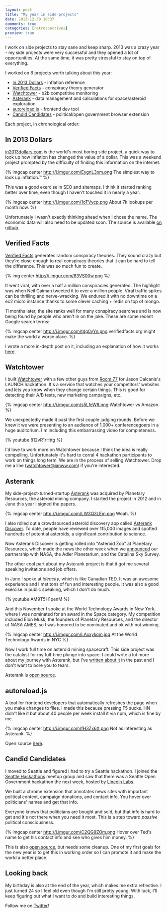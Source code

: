 ```yaml
---
layout: post
title: "My year in side projects"
date: 2013-12-30 10:37
comments: true
categories: [retrospectives]
preview: true
---
```


I work on side projects to stay sane and keep sharp.  2013 was a crazy year - my side projects were very successful and they opened a lot of opportunities.  At the same time, it was pretty stressful to stay on top of everything.

I worked on 6 projects worth talking about this year:

* [In 2013 Dollars](http://in2013dollars.com) - inflation reference
* [Verified Facts](http://verifiedfacts.org) - conspiracy theory generator
* [Watchtower](http://gowatchtower.com) - b2b competitive monitoring
* [Asterank](http://asterank.com) - data management and calculations for space/asteroid exploration
* [autoreload.js](http://github.com/typpo/autoreload) - frontend dev tool
* [Candid Candidates](http://github.com/typpo/political-annotations) - political/open government browser extension

Each project, in chronological order:

## In 2013 Dollars

[in2013dollars.com](http://in2013dollars.com) is the world's most boring side project, a quick way to look up how inflation has changed the value of a dollar.  This was a weekend project prompted by the difficulty of finding this information on the internet.

{% imgcap center http://i.imgur.com/EygnL3om.png The simplest way to look up inflation.&trade; %}

This was a good exercise in SEO and sitemaps.  I think it started ranking better over time, even though I haven't touched it in nearly a year.

{% imgcap center http://i.imgur.com/1oTVycp.png About 7k lookups per month now. %}

Unfortunately I wasn't exactly thinking ahead when I chose the name.  The economic data will also need to be updated soon.  The
source is available [on github](https://github.com/typpo/inflation).

## Verified Facts

[Verified Facts](http://verifiedfacts.org) generates random conspiracy theories.  They sound crazy but they're close enough to real conspiracy theories that it can be hard to tell the difference.  This was so much fun to create.

{% img center http://i.imgur.com/83VS00w.png %}

It went viral, with over a half a million conspiracies generated.  The highlight was when Neil Gaiman tweeted it to over a million people.  Viral traffic spikes can be thrilling and nerve-wracking.  We endured it with no downtime on a ec2 micro instance thanks to some clever caching + redis on top of mongo.

11 months later, the site ranks well for many conspiracy searches and is now being found by people who aren't in on the joke.  These are some recent Google search terms:

{% imgcap center http://i.imgur.com/tdg0yYn.png verifiedfacts.org might make the world a worse place. %}

I wrote a more in-depth post on it, including an explanation of how it works [here](http://www.ianww.com/2013/02/04/how-to-generate-a-conspiracy-theory/).

## Watchtower

I built [Watchtower](http://gowatchtower.com) with a few other guys from [Room 77](http://room77.com/?new=1) for Jason Calcanis's LAUNCH hackathon.  It's a service that watches your competitors' websites and lets you know when they change certain things.  This is good for detecting their A/B tests, new marketing campaigns, etc.

{% imgcap center http://i.imgur.com/s5LfeW8.png Watchtower vs Amazon. %}

We unexpectedly made it past the first couple judging rounds.  Before we knew it we were presenting to an audience of 1,000+ conferencegoers in a huge auditorium.  I'm including this embarrassing video for completeness.

{% youtube 812vR1rHttg %}

I'd love to work more on Watchtower because I think the idea is really compelling.  Unfortunately it's hard to corral 4 hackathon participants to work on things long term.  We are in the process of selling Watchtower.  Drop me a line (watchtower@ianww.com) if you're interested.

## Asterank

My side-project-turned-startup [Asterank](http://asterank.com) was acquired by Planetary Resources, the asteroid mining company.  I started the project in 2012 and in June this year I signed the papers.

{% imgcap center http://i.imgur.com/LW3Q3LEm.png Woah. %}

I also rolled out a crowdsourced asteroid discovery app called [Asterank Discover](http://asterank.com/discover).  To date, people have reviewed over 115,000 images and spotted hundreds of potential asteroids, a significant contribution to science.

Now Asterank Discover is getting rolled into "Asteroid Zoo" at Planetary Resources, which made the news the other week when we [announced](www.nbcnews.com/science/nasa-planetary-resources-partner-asteroid-hunting-contests-2D11638181) our partnership with NASA, the Adler Planetarium, and the Catalina Sky Survey.

The other cool part about my Asterank project is that it got me several speaking invitations and job offers.

In June I spoke at _ideacity_, which is like Canadian TED.  It was an awesome experience and I met tons of fun and interesting people.  It was also a good exercise in public speaking, which I don't do much.

{% youtube AM9T5H1penM %}

And this November I spoke at the World Technology Awards in New York, where I was nominated for an award in the Space category.  My competition included Elon Musk, the founders of Planetary Resources, and the director of NASA AMES, so I was honored to be nominated and ok with not winning.

{% imgcap center http://i.imgur.com/LAxxykom.jpg At the World Technology Awards in NYC %}

Now I work full time on asteroid mining spacecraft.  This side project was the catalyst for my full-time plunge into space.  I could write a lot more about my journey with Asterank, but I've [written about it](http://www.ianww.com/blog/blog/categories/asterank/) in the past and I don't want to bore you to tears.

Asterank is [open source](https://github.com/typpo/asterank).

## autoreload.js

A tool for frontend developers that automatically refreshes the page when you make changes to files.  I made this because pressing F5 sucks.  HN didn't like it but about 40 people per week install it via npm, which is fine by me.

{% imgcap center http://i.imgur.com/fH3Zx6X.png Not as interesting as Asterank. %}

Open source [here](https://github.com/typpo/autoreload).

## Candid Candidates

I moved to Seattle and figured I had to try a Seattle hackathon.  I joined the [Seattle Hackathons](http://www.meetup.com/Seattle-Hackathons/) meetup group and saw that there was a Seattle Open Government hackathon the next week, hosted by [Lincoln Labs](http://lincolnlabs.com/).

We built a chrome extension that annotates news sites with important political context, campaign donations, and contact info.  You hover over politicians' names and get that info.

Everyone knows that politicians are bought and sold, but that info is hard to get and it's not there when you need it most.  This is a step toward _passive_ political consciousness.

{% imgcap center http://i.imgur.com/C2QG9ZOm.png Hover over Ted's name to get his contact info and see who gives him money. %}

This is also [open source](https://github.com/typpo/political-annotations), but needs some cleanup.  One of my first goals for the new year is to get this in working order so I can promote it and make the world a better place.

## Looking back

My birthday is also at the end of the year, which makes me extra reflective.  I just turned 24 so I feel old even though I'm still pretty young.  With luck, I'll keep figuring out what I want to do and build interesting things.

Follow me on [Twitter](http://twitter.com/iwebst)!

